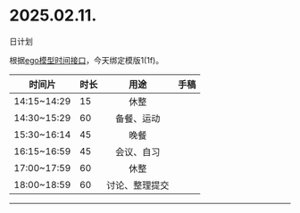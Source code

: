 # 2025.02.11.
日计划

根据[ego模型时间接口](https://gitee.com/hyg/blog/blob/master/timeflow.md)，今天绑定模版1(1f)。

| 时间片 | 时长 | 用途 | 手稿 |
| --- | --- | :---: | --- |
| 14:15~14:29 | 15 | 休整 |  |
| 14:30~15:29 | 60 | 备餐、运动 |  |
| 15:30~16:14 | 45 | 晚餐 |  |
| 16:15~16:59 | 45 | 会议、自习 |  |
| 17:00~17:59 | 60 | 休整 |  |
| 18:00~18:59 | 60 | 讨论、整理提交 |  |

---

